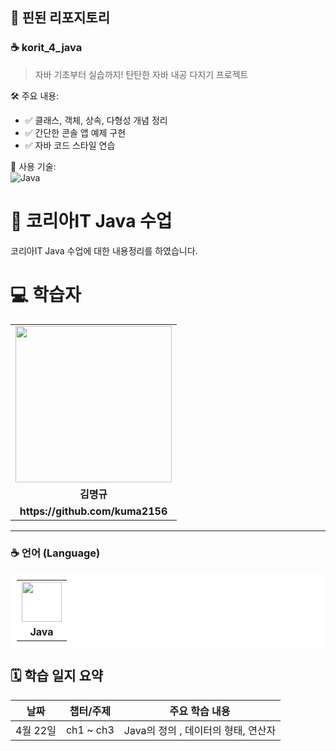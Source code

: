 ## 📌 핀된 리포지토리

### ☕ korit_4_java
> 자바 기초부터 실습까지! 탄탄한 자바 내공 다지기 프로젝트

🛠️ 주요 내용:
- ✅ 클래스, 객체, 상속, 다형성 개념 정리
- ✅ 간단한 콘솔 앱 예제 구현
- ✅ 자바 코드 스타일 연습

📁 사용 기술:  
![Java](https://img.shields.io/badge/Java-ED8B00?style=flat&logo=java&logoColor=white)


# 📘 코리아IT Java 수업

코리아IT Java 수업에 대한 내용정리를 하였습니다.

<div align="left">
    <h1>💻 학습자</h1>
    <table>
        <tr>
            <td align="center"><img src="https://github.com/user-attachments/assets/61049fd5-5e06-4b17-bb51-d925ea3e68dc" width="250"></td>
        </tr>
        <tr>
            <td align="center"><b>김명규</b></td>
        </tr>
        <tr>
            <td align="center"><b>https://github.com/kuma2156</b></td>
        </tr>
    </table>
</div>

---

### ☕️ 언어 (Language)
<table style="background:white; padding:10px; border-radius:8px;">
    <tr>
        <td align="center">
            <img src="https://github.com/user-attachments/assets/e345f034-71e7-4fd8-b002-5034674a2fe8" width="64" height="64">
        </td>
    </tr>
    <tr>
        <td align="center"><b>Java</b></td>
    </tr>
</table>



## 🗓️ 학습 일지 요약

| 날짜         | 챕터/주제        | 주요 학습 내용                                                                  |
|--------------|------------------|----------------------------------------------------------------------------------|
| 4월 22일     | ch1 ~ ch3        | Java의 정의 , 데이터의 형태, 연산자                |
